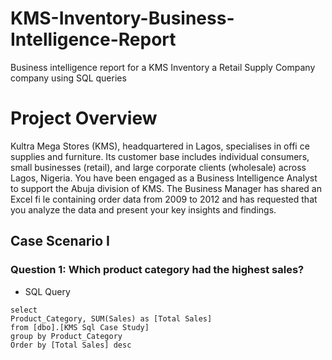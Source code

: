 # KMS-Inventory-Business-Intelligence-Report
Business intelligence report for a KMS Inventory a Retail Supply Company company using SQL queries

# Project Overview
Kultra Mega Stores (KMS), headquartered in Lagos, specialises in offi ce supplies and furniture. Its customer base includes individual consumers, small businesses (retail), and large corporate clients (wholesale) across Lagos, Nigeria.
You have been engaged as a Business Intelligence Analyst to support the Abuja division of KMS. The Business Manager has shared an Excel fi le containing order data from 2009 to 2012 and has requested that you analyze the data and present your key insights and findings.

## Case Scenario I
### Question 1: Which product category had the highest sales?
- SQL Query

```
select 
Product_Category, SUM(Sales) as [Total Sales]
from [dbo].[KMS Sql Case Study]
group by Product_Category
Order by [Total Sales] desc
```
